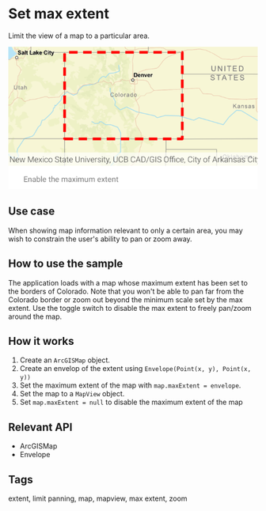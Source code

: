 # Set max extent

Limit the view of a map to a particular area.

![Image of set max extent](set-max-extent.png)

## Use case

When showing map information relevant to only a certain area, you may wish to constrain the user's
ability to pan or zoom away.

## How to use the sample

The application loads with a map whose maximum extent has been set to the borders of Colorado. Note
that you won't be able to pan far from the Colorado border or zoom out beyond the minimum scale set
by the max extent. Use the toggle switch to disable the max extent to freely pan/zoom around the map. 

## How it works

1. Create an `ArcGISMap` object.
2. Create an envelop of the extent using `Envelope(Point(x, y), Point(x, y))`
3. Set the maximum extent of the map with `map.maxExtent = envelope`.
4. Set the map to a `MapView` object.
5. Set `map.maxExtent = null` to disable the maximum extent of the map 

## Relevant API

* ArcGISMap
* Envelope

## Tags

extent, limit panning, map, mapview, max extent, zoom
